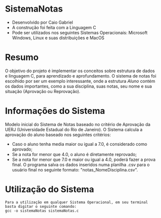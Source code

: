 # SistemaNotas
 - Desenvolvido por Caio Gabriel
 - A construção foi feita com a Linguagem C
 - Pode ser utilizados nos seguintes Sistemas Operacionais: Microsoft Windows, Linux e suas distribuições e MacOS

# Resumo
O objetivo do projeto é implementar os conceitos sobre estrutura de dados e linguagem C, para aprendizado e aprofundamento. O sistema de notas foi escolhido por ser um exemplo interessante, onde a estrutura _Aluno_ contém os dados importantes, como a sua disciplina, suas notas, seu nome e sua situação (Aprovação ou Reprovação).

# Informações do Sistema
Modelo inicial do Sistema de Notas baseado no critério de Aprovação da UERJ (Universidade Estadual do Rio de Janeiro). O Sistema calcula a aprovação do aluno baseado nos seguintes critérios:
 - Caso o aluno tenha media maior ou igual a 7.0, é considerado como aprovado;
 - Se a nota for menor que 4.0, o aluno é diretamente reprovado;
 - Se a nota for menor que 7.0 e maior ou igual a 4.0, poderá fazer a prova final.
O programa salva os dados inseridos numa planilha .csv para o usuário final no seguinte formato: "notas_NomeDisciplina.csv".

# Utilização do Sistema
```
Para a utilização em qualquer Sistema Operacional, em seu terminal basta digitar o seguinte comando:
gcc -o sistemaNotas sistemaNotas.c
```

